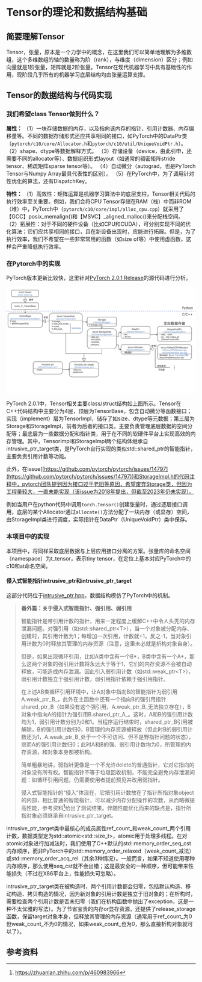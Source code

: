 # Tensor的理论和数据结构基础

## 简要理解Tensor

Tensor，张量，原本是一个力学中的概念，在这里我们可以简单地理解为多维数组，这个多维数组的轴的数量称为阶（rank），与维度（dimension）区分；例如向量就是1阶张量，矩阵就是2阶张量。Tensor在现代机器学习中具有基础性的作用，现阶段几乎所有的机器学习底层结构均由张量运算支撑。

## Tensor的数据结构与代码实现

### 我们希望class Tensor做到什么？

**属性：**
（1）一块存储数据的内存，以及指向该内存的指针、引用计数器、内存偏移量等。不同的数据存储形式还应共享相同的接口，如PyTorch中的DataPtr类（`pytorch/c10/core/Allocator.h`和`pytorch/c10/util/UniqueVoidPtr.h`）。
（2）shape、dtype等数据解释方式。
（3）存储设备（device，由此引申，还需要不同的allocator等）、数据组织形式layout（如通常的稠密矩阵stride tensor、稀疏矩阵sparse tensor等）。
（4）自动微分（autograd，也是PyTorch Tensor与Numpy Array最具代表性的区别）。
（5）在PyTorch中，为了调用针对性优化的算法，还有DispatchKey。

**特性：**
（1）高效性：矩阵运算是机器学习算法中的底层支柱，Tensor相关代码的执行效率至关重要。例如，我们会将CPU Tensor存储在RAM（栈）中而非ROM（堆）中，PyTorch中（`pytorch/c10/core/impl/alloc_cpu.cpp`）就采用了【GCC】posix_memalign()和【MSVC】_aligned_malloc()来分配栈空间。
（2）拓展性：对于不同的硬件设备（比如CPU和CUDA），可分别实现不同的优化算法；它们应共享相同的接口，且在新设备出现时，应能进行拓展。但是，为了执行效率，我们不希望在一些非常常用的函数（如size of等）中使用虚函数，这样会严重降低执行效率。

### 在Pytorch中的实现

PyTorch版本更新比较快，这里针对[PyTorch 2.0.1 Release](https://github.com/pytorch/pytorch/releases/tag/v2.0.1)的源代码进行分析。

![PyTorch中Tensor的数据结构](../pictures/1.1-PytorchTensorUML.jpg)

PyTorch 2.0.1中，Tensor相关主要class/struct结构如上图所示。Tensor在C++代码结构中主要分为4层，顶层为TensorBase，包含自动微分等函数接口；实现（implement）层为TensorImpl，储存了如size、dtype等元数据；第三层为Storage和StorageImpl，前者为后者的接口类，主要负责管理底层数据的空间分配等；最底层为一些数据分配和指针类，用于在不同的软硬件平台上实现高效的内存管理。其中，TensorImpl和StorageImpl两个结构体继承自intrusive_ptr_target类，是PyTorch自行实现的类似std::shared_ptr的智能指针，主要负责引用计数等功能。

此外，在issue([https://github.com/pytorch/pytorch/issues/14797](https://github.com/pytorch/pytorch/issues/14797))和StorageImpl.h的代码注释中，pytorch团队提到因为接口过于老旧等原因，希望废弃Storage类，但因为工程量较大，一直未能实现（该issue为2018年提出，但截至2023年仍未实现）。

例如当用户在python代码中调用`torch.Tensor()`创建张量时，通过逐层接口调用，底层的某个Allocator通过`allocate()`方法分配了一块内存（或显存）空间，由StorageImpl类进行调度，实际指针在DataPtr（UniqueVoidPtr）类中保存。

### 本项目中的实现

本项目中，将同样采取底层数据与上层应用接口分离的方案。张量库的命名空间（namespace）为t_tensor，表示tiny tensor，在定位上基本对应PyTorch中的c10和at命名空间。

#### 侵入式智能指针intrusive_ptr和intrusive_ptr_target

这部分代码位于[intrusive_ptr.hpp](../../CppSrc/CppLibraries/Tensor/intrusive_ptr.hpp)，数据结构模仿了PyTorch中的机制。

> **番外篇：关于侵入式智能指针、强引用、弱引用**
>
> 智能指针是带引用计数的指针，用来一定程度上缓解C++中令人头秃的内存泄漏问题。对强引用（如std::shared_ptr\<T\>），当一个对象被分配内存、创建时，其引用计数为1；每增加一次引用，计数就+1，反之-1，当对象引用计数为0时释放其管理的内存资源（注意，这里未必就是析构对象自身）。
>
> 但是，如果出现循环引用，比如A类中含有一个B\*，B类中含有一个A\*，那么这两个对象的强引用计数将永远大于等于1，它们的内存资源不会被自动释放，可能造成内存泄漏。因此引入弱引用计数（如std::weak_ptr\<T\>），弱引用计数独立于强引用计数，弱引用指针依赖于强引用指针。
>
> 在上述AB类循环引用环境中，让A对象中指向B的智能指针为弱引用A.weak\_ptr\_B\_，此外在主函数中还有一个指向B的强引用指针shared\_ptr\_B（如果没有这个强引用，A.weak\_ptr\_B\_无法独立存在），B对象中指向A的指针为强引用B.shared\_ptr\_A\_。这时，A和B的强引用计数均为1，弱引用计数分别为0和1。当程序运行结束时，shared\_ptr\_B引用被解除，B的强引用计数归0，B管理的内存资源被释放（但此时B的弱引用计数还为1，A.weak\_ptr\_B\_处于一个不可访问、但不是野指针问题的状态），继而A的强引用计数归0；此时A和B的强、弱引用计数均为0，所管理的内存资源，和对象本身都被析构。
>
> 简单粗暴地讲，弱指针更像是一个不允许delete的普通指针，它对它指向的对象没有所有权。智能指针不等于垃圾回收机制，不能完全避免内存泄漏问题：如循环引用问题，仍需要使用者提前预见并改用弱指针。
>
> 侵入式智能指针的“侵入”体现在，它把引用计数放在了指针所指对象object的内部，相比普通的智能指针，可以减少内存分配操作的次数，从而略微提高性能，参考资料[^1]给出了测试结果。伴随性能优化而来的缺点是，指针所指对象必须继承自intrusive_ptr_target。

intrusive_ptr_target类中最核心的成员属性ref\_count\_和weak\_count\_两个引用计数，数据类型定为std::atomic\<std\:\:size_t\>，atomic用于处理多线程。在对atomic对象进行加减法时，我们使用了C++默认的std::memory_order_seq_cst内存顺序，而非PyTorch中的std::memory_order_relaxed（weak\_count\_减法）或std::memory_order_acq_rel（其余3种情况）。一般而言，如果不知道使用哪种内存顺序，那么使用seq_cst就不会出错；这是最安全的一种顺序，但可能带来性能损失（不过在X86平台上，性能损失可忽略）。

intrusive_ptr_target类在被构造时，两个引用计数都会归零，包括默认构造、移动构造、拷贝构造的情况，因为新对象的引用计数是独立于旧对象的；在析构时，需要检查两个引用计数是否未归零（我们在析构函数中抛出了exception，这是一种不太优雅的写法）。为了节省宝贵的内存or显存资源，还提供了release_storage函数，保留target对象本身，但释放其管理的内存资源（通常用于ref\_count\_为0但weak\_count\_不为0的情况，如果weak\_count\_也为0，那么直接析构对象就可以了）。

## 参考资料

[^1]: https://zhuanlan.zhihu.com/p/460983966
